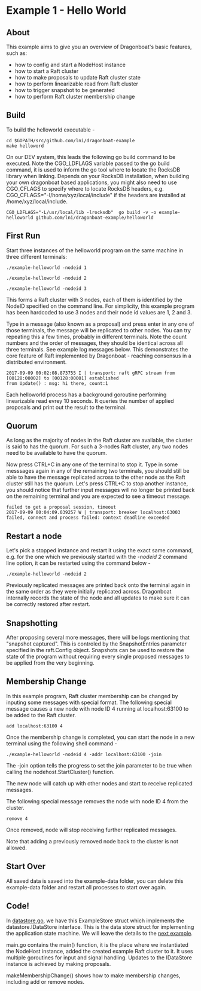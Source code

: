 # Example 1 - Hello World #

## About ##
This example aims to give you an overview of Dragonboat's basic features, such as:

* how to config and start a NodeHost instance
* how to start a Raft cluster
* how to make proposals to update Raft cluster state
* how to perform linearizable read from Raft cluster
* how to trigger snapshot to be generated
* how to perform Raft cluster membership change

## Build ##
To build the helloworld executable -
```
cd $GOPATH/src/github.com/lni/dragonboat-example
make helloword
```
On our DEV system, this leads the following go build command to be executed. Note the CGO_LDFLAGS variable passed to the go build command, it is used to inform the go tool where to locate the RocksDB library when linking. Depends on your RocksDB installation, when building your own dragonboat based applications, you might also need to use CGO_CFLAGS to specify where to locate RocksDB headers, e.g. CGO_CFLAGS="-I/home/xyz/local/include" if the headers are installed at /home/xyz/local/include.
```
CGO_LDFLAGS="-L/usr/local/lib -lrocksdb"  go build -v -o example-helloworld github.com/lni/dragonboat-example/helloworld
```

## First Run ##
Start three instances of the helloworld program on the same machine in three different terminals:

```
./example-helloworld -nodeid 1
```
```
./example-helloworld -nodeid 2
```
```
./example-helloworld -nodeid 3
```
This forms a Raft cluster with 3 nodes, each of them is identified by the NodeID specified on the command line. For simplicity, this example program has been hardcoded to use 3 nodes and their node id values are 1, 2 and 3.

Type in a message (also known as a proposal) and press enter in any one of those terminals, the message will be replicated to other nodes. You can try repeating this a few times, probably in different terminals. Note the count numbers and the order of messages, they should be identical across all three terminals. See example log messages below. This demonstrates the core feature of Raft implemented by Dragonboat - reaching consensus in a distributed environment.

```
2017-09-09 00:02:08.873755 I | transport: raft gRPC stream from [00128:00002] to [00128:00001] established
from Update() : msg: hi there, count:1
```
Each helloworld process has a background goroutine performing linearizable read evrey 10 seconds. It queries the number of applied proposals and print out the result to the terminal. 

## Quorum ##
As long as the majority of nodes in the Raft cluster are available, the cluster is said to has the quorum. For such a 3-nodes Raft cluster, any two nodes need to be available to have the quorum.

Now press CTRL+C in any one of the terminal to stop it. Type in some messsages again in any of the remaining two terminals, you should still be able to have the message replicated across to the other node as the Raft cluster still has the quorum. Let's press CTRL+C to stop another instance, you should notice that further input messages will no longer be printed back on the remaining terminal and you are expected to see a timeout message. 

```
failed to get a proposal session, timeout
2017-09-09 00:04:09.039257 W | transport: breaker localhost:63003 failed, connect and process failed: context deadline exceeded
```
## Restart a node ##
Let's pick a stopped instance and restart it using the exact same command, e.g. for the one which we previously started with the *-nodeid 2* command line option, it can be restarted using the command below - 
```
./example-helloworld -nodeid 2
```

Previously replicated messages are printed back onto the terminal again in the same order as they were initially replicated across. Dragonboat internally records the state of the node and all updates to make sure it can be correctly restored after restart. 

## Snapshotting ##
After proposing several more messages, there will be logs mentioning that "snapshot captured". This is controled by the SnapshotEntries parameter specified in the raft.Config object. Snapshots can be used to restore the state of the program without requiring every single proposed messages to be applied from the very beginning.

## Membership Change ##
In this example program, Raft cluster membership can be changed by inputing some messages with special format. The following special message causes a new node with node ID 4 running at localhost:63100 to be added to the Raft cluster.

```
add localhost:63100 4
```
Once the membership change is completed, you can start the node in a new terminal using the following shell command - 
```
./example-helloworld -nodeid 4 -addr localhost:63100 -join
```
The -join option tells the progress to set the join parameter to be true when calling the nodehost.StartCluster() function. 

The new node will catch up with other nodes and start to receive replicated messages.

The following special message removes the node with node ID 4 from the cluster.
```
remove 4
```
Once removed, node will stop receiving further replicated messages.

Note that adding a previously removed node back to the cluster is not allowed.

## Start Over ##
All saved data is saved into the example-data folder, you can delete this example-data folder and restart all processes to start over again.

## Code! ##
In [datastore.go](datastore.go?ts=2), we have this ExampleStore struct which implements the datastore.IDataStore interface. This is the data store struct for implementing the application state machine. We will leave the details to the [next example](README.DS.md). 

main.go contains the main() function, it is the place where we instantiated the NodeHost instance, added the created example Raft cluster to it. It uses multiple goroutines for input and signal handling. Updates to the IDataStore instance is achieved by making proposals.

makeMembershipChange() shows how to make membership changes, including add or remove nodes.
